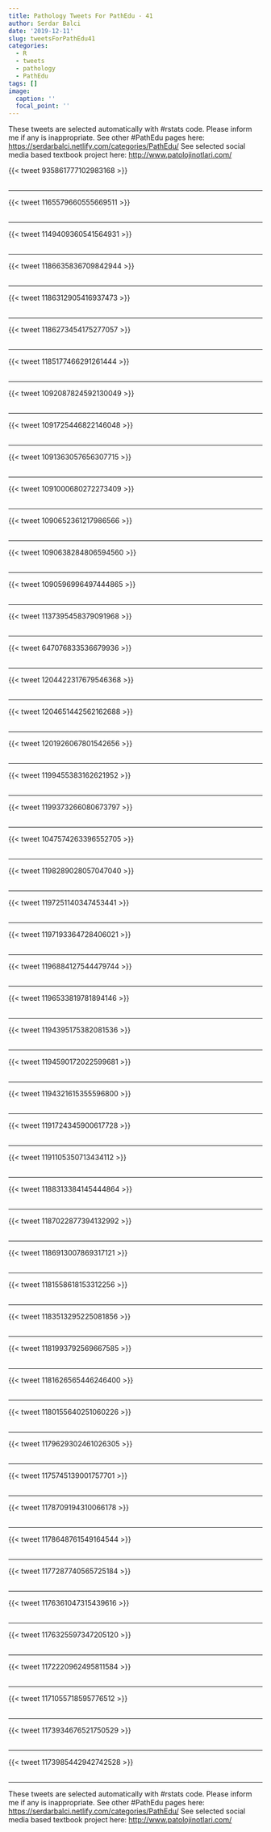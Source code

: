 ```yaml
---
title: Pathology Tweets For PathEdu - 41
author: Serdar Balci
date: '2019-12-11'
slug: tweetsForPathEdu41
categories:
  - R
  - tweets
  - pathology
  - PathEdu
tags: []
image:
  caption: ''
  focal_point: ''
---
```



These tweets are selected automatically with #rstats code. Please inform me if any is inappropriate.
See other #PathEdu pages here: https://serdarbalci.netlify.com/categories/PathEdu/ 
See selected social media based textbook project here: http://www.patolojinotlari.com/

{{< tweet 935861777102983168 >}}
<br>
<br>
<hr>
{{< tweet 1165579660555669511 >}}
<br>
<br>
<hr>
{{< tweet 1149409360541564931 >}}
<br>
<br>
<hr>
{{< tweet 1186635836709842944 >}}
<br>
<br>
<hr>
{{< tweet 1186312905416937473 >}}
<br>
<br>
<hr>
{{< tweet 1186273454175277057 >}}
<br>
<br>
<hr>
{{< tweet 1185177466291261444 >}}
<br>
<br>
<hr>
{{< tweet 1092087824592130049 >}}
<br>
<br>
<hr>
{{< tweet 1091725446822146048 >}}
<br>
<br>
<hr>
{{< tweet 1091363057656307715 >}}
<br>
<br>
<hr>
{{< tweet 1091000680272273409 >}}
<br>
<br>
<hr>
{{< tweet 1090652361217986566 >}}
<br>
<br>
<hr>
{{< tweet 1090638284806594560 >}}
<br>
<br>
<hr>
{{< tweet 1090596996497444865 >}}
<br>
<br>
<hr>
{{< tweet 1137395458379091968 >}}
<br>
<br>
<hr>
{{< tweet 647076833536679936 >}}
<br>
<br>
<hr>
{{< tweet 1204422317679546368 >}}
<br>
<br>
<hr>
{{< tweet 1204651442562162688 >}}
<br>
<br>
<hr>
{{< tweet 1201926067801542656 >}}
<br>
<br>
<hr>
{{< tweet 1199455383162621952 >}}
<br>
<br>
<hr>
{{< tweet 1199373266080673797 >}}
<br>
<br>
<hr>
{{< tweet 1047574263396552705 >}}
<br>
<br>
<hr>
{{< tweet 1198289028057047040 >}}
<br>
<br>
<hr>
{{< tweet 1197251140347453441 >}}
<br>
<br>
<hr>
{{< tweet 1197193364728406021 >}}
<br>
<br>
<hr>
{{< tweet 1196884127544479744 >}}
<br>
<br>
<hr>
{{< tweet 1196533819781894146 >}}
<br>
<br>
<hr>
{{< tweet 1194395175382081536 >}}
<br>
<br>
<hr>
{{< tweet 1194590172022599681 >}}
<br>
<br>
<hr>
{{< tweet 1194321615355596800 >}}
<br>
<br>
<hr>
{{< tweet 1191724345900617728 >}}
<br>
<br>
<hr>
{{< tweet 1191105350713434112 >}}
<br>
<br>
<hr>
{{< tweet 1188313384145444864 >}}
<br>
<br>
<hr>
{{< tweet 1187022877394132992 >}}
<br>
<br>
<hr>
{{< tweet 1186913007869317121 >}}
<br>
<br>
<hr>
{{< tweet 1181558618153312256 >}}
<br>
<br>
<hr>
{{< tweet 1183513295225081856 >}}
<br>
<br>
<hr>
{{< tweet 1181993792569667585 >}}
<br>
<br>
<hr>
{{< tweet 1181626565446246400 >}}
<br>
<br>
<hr>
{{< tweet 1180155640251060226 >}}
<br>
<br>
<hr>
{{< tweet 1179629302461026305 >}}
<br>
<br>
<hr>
{{< tweet 1175745139001757701 >}}
<br>
<br>
<hr>
{{< tweet 1178709194310066178 >}}
<br>
<br>
<hr>
{{< tweet 1178648761549164544 >}}
<br>
<br>
<hr>
{{< tweet 1177287740565725184 >}}
<br>
<br>
<hr>
{{< tweet 1176361047315439616 >}}
<br>
<br>
<hr>
{{< tweet 1176325597347205120 >}}
<br>
<br>
<hr>
{{< tweet 1172220962495811584 >}}
<br>
<br>
<hr>
{{< tweet 1171055718595776512 >}}
<br>
<br>
<hr>
{{< tweet 1173934676521750529 >}}
<br>
<br>
<hr>
{{< tweet 1173985442942742528 >}}
<br>
<br>
<hr>


These tweets are selected automatically with #rstats code. Please inform me if any is inappropriate.
See other #PathEdu pages here: https://serdarbalci.netlify.com/categories/PathEdu/ 
See selected social media based textbook project here: http://www.patolojinotlari.com/
